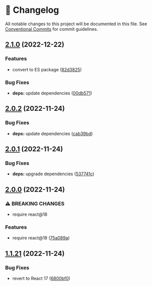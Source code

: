 <!-- markdownlint-disable --><!-- textlint-disable -->

# 📓 Changelog

All notable changes to this project will be documented in this file. See
[Conventional Commits](https://conventionalcommits.org) for commit guidelines.

## [2.1.0](https://github.com/sanity-io/logos/compare/v2.0.2...v2.1.0) (2022-12-22)

### Features

- convert to ES package ([82d3825](https://github.com/sanity-io/logos/commit/82d382586f353e5e5e122e231c48d39c9aae12e2))

### Bug Fixes

- **deps:** update dependencies ([00db571](https://github.com/sanity-io/logos/commit/00db571cd0fe4c27b8b3c358703528c5329fbf32))

## [2.0.2](https://github.com/sanity-io/logos/compare/v2.0.1...v2.0.2) (2022-11-24)

### Bug Fixes

- **deps:** update dependencies ([cab39bd](https://github.com/sanity-io/logos/commit/cab39bd9d53d3bcceca754407b6cbaed0d565b69))

## [2.0.1](https://github.com/sanity-io/logos/compare/v2.0.0...v2.0.1) (2022-11-24)

### Bug Fixes

- **deps:** upgrade dependencies ([537741c](https://github.com/sanity-io/logos/commit/537741cd843a6e0b66cacefd72bcf91ef385db58))

## [2.0.0](https://github.com/sanity-io/logos/compare/v1.1.21...v2.0.0) (2022-11-24)

### ⚠ BREAKING CHANGES

- require react@18

### Features

- require react@18 ([75a089a](https://github.com/sanity-io/logos/commit/75a089a1670e532ad679375dc7dcbada05ffba63))

## [1.1.21](https://github.com/sanity-io/logos/compare/v1.1.20...v1.1.21) (2022-11-24)

### Bug Fixes

- revert to React 17 ([6800bf0](https://github.com/sanity-io/logos/commit/6800bf0dfa129632d45e59c96de63a078fd10bdd))
